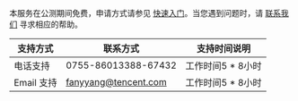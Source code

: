 本服务在公测期间免费，申请方式请参见 [快速入门](https://cloud.tencent.com/document/product/1087/35083)。当您遇到问题时，请 [联系我们](https://cloud.tencent.com/about/connect) 寻求相应的帮助。

| 支持方式 | 联系方式 | 支持时间说明 |
|---------|---------|---------|
| 电话支持| 0755-86013388-67432 | 工作时间5 * 8小时 |
| Email 支持| fanyyang@tencent.com | 工作时间5 * 8小时 |

